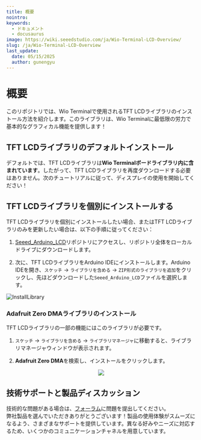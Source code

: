 ```yaml
---
title: 概要
nointro:
keywords:
  - ドキュメント
  - docusaurus
image: https://wiki.seeedstudio.com/ja/Wio-Terminal-LCD-Overview/
slug: /ja/Wio-Terminal-LCD-Overview
last_update:
  date: 05/15/2025
  author: gunengyu
---
```



# 概要

このリポジトリでは、Wio Terminalで使用されるTFT LCDライブラリのインストール方法を紹介します。このライブラリは、Wio Terminalに最低限の労力で基本的なグラフィカル機能を提供します！

## TFT LCDライブラリのデフォルトインストール

デフォルトでは、TFT LCDライブラリは**Wio Terminalボードライブラリ内に含まれています**。したがって、TFT LCDライブラリを再度ダウンロードする必要はありません。次のチュートリアルに従って、ディスプレイの使用を開始してください！

## TFT LCDライブラリを個別にインストールする

TFT LCDライブラリを個別にインストールしたい場合、またはTFT LCDライブラリのみを更新したい場合は、以下の手順に従ってください：

1. [Seeed_Arduino_LCD](https://github.com/Seeed-Studio/Seeed_Arduino_LCD)リポジトリにアクセスし、リポジトリ全体をローカルドライブにダウンロードします。

2. 次に、TFT LCDライブラリをArduino IDEにインストールします。Arduino IDEを開き、`スケッチ` -> `ライブラリを含める` -> `ZIP形式のライブラリを追加`をクリックし、先ほどダウンロードした`Seeed_Arduino_LCD`ファイルを選択します。

![InstallLibrary](https://files.seeedstudio.com/wiki/Wio-Terminal/img/Xnip2019-11-21_15-50-13.jpg)

### Adafruit Zero DMAライブラリのインストール

TFT LCDライブラリの一部の機能にはこのライブラリが必要です。

1. `スケッチ` -> `ライブラリを含める` -> `ライブラリマネージャ`に移動すると、ライブラリマネージャウィンドウが表示されます。

2. **Adafruit Zero DMA**を検索し、インストールをクリックします。

<div align="center"><img src="https://files.seeedstudio.com/wiki/Wio-Terminal/img/Xnip2019-12-16_09-19-28.jpg" /></div>

## 技術サポートと製品ディスカッション

技術的な問題がある場合は、[フォーラム](http://forum.seeedstudio.com/)に問題を提出してください。  
弊社製品を選んでいただきありがとうございます！製品の使用体験がスムーズになるよう、さまざまなサポートを提供しています。異なる好みやニーズに対応するため、いくつかのコミュニケーションチャネルを用意しています。

<div class="button_tech_support_container">
<a href="https://forum.seeedstudio.com/" class="button_forum"></a> 
<a href="https://www.seeedstudio.com/contacts" class="button_email"></a>
</div>

<div class="button_tech_support_container">
<a href="https://discord.gg/eWkprNDMU7" class="button_discord"></a> 
<a href="https://github.com/Seeed-Studio/wiki-documents/discussions/69" class="button_discussion"></a>
</div>